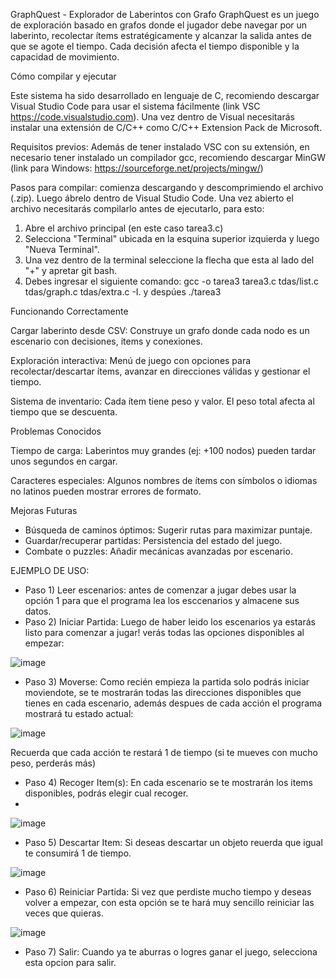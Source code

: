 GraphQuest - Explorador de Laberintos con Grafo
GraphQuest es un juego de exploración basado en grafos donde el jugador debe navegar por un laberinto, recolectar ítems estratégicamente y alcanzar la salida antes de que se agote el tiempo. Cada decisión afecta el tiempo disponible y la capacidad de movimiento.

Cómo compilar y ejecutar

Este sistema ha sido desarrollado en lenguaje de C, recomiendo descargar Visual Studio Code para usar el sistema fácilmente (link VSC https://code.visualstudio.com). Una vez dentro de Visual necesitarás instalar una extensión de C/C++ como C/C++ Extension Pack de Microsoft.

Requisitos previos: Además de tener instalado VSC con su extensión, en necesario tener instalado un compilador gcc, recomiendo descargar MinGW (link para Windows: https://sourceforge.net/projects/mingw/)

Pasos para compilar: comienza descargando y descomprimiendo el archivo (.zip). Luego ábrelo dentro de Visual Studio Code. Una vez abierto el archivo necesitarás compilarlo antes de ejecutarlo, para esto:

1. Abre el archivo principal (en este caso tarea3.c)
2. Selecciona "Terminal" ubicada en la esquina superior izquierda y luego "Nueva Terminal".
3. Una vez dentro de la terminal seleccione la flecha que esta al lado del "+" y apretar git bash.
4. Debes ingresar el siguiente comando: gcc -o tarea3 tarea3.c tdas/list.c tdas/graph.c tdas/extra.c -I. y despúes ./tarea3

Funcionando Correctamente

Cargar laberinto desde CSV: Construye un grafo donde cada nodo es un escenario con decisiones, ítems y conexiones.

Exploración interactiva: Menú de juego con opciones para recolectar/descartar ítems, avanzar en direcciones válidas y gestionar el tiempo.

Sistema de inventario: Cada ítem tiene peso y valor. El peso total afecta al tiempo que se descuenta.


Problemas Conocidos

Tiempo de carga: Laberintos muy grandes (ej: +100 nodos) pueden tardar unos segundos en cargar.

Caracteres especiales: Algunos nombres de ítems con símbolos o idiomas no latinos pueden mostrar errores de formato.


Mejoras Futuras
- Búsqueda de caminos óptimos: Sugerir rutas para maximizar puntaje.
- Guardar/recuperar partidas: Persistencia del estado del juego.
- Combate o puzzles: Añadir mecánicas avanzadas por escenario.

EJEMPLO DE USO: 
- Paso 1) Leer escenarios: antes de comenzar a jugar debes usar la opción 1 para que el programa lea los esccenarios y almacene sus datos.
- Paso 2) Iniciar Partida: Luego de haber leido los escenarios ya estarás listo para comenzar a jugar! verás todas las opciones disponibles al empezar:

![image](https://github.com/user-attachments/assets/0efc36cf-c2d0-4348-bc9c-021723f877e9)

- Paso 3) Moverse: Como recién empieza la partida solo podrás iniciar moviendote, se te mostrarán todas las direcciones disponibles que tienes en cada escenario, además despues de cada acción el programa mostrará tu estado actual: 

![image](https://github.com/user-attachments/assets/e4064509-ddeb-4f19-b588-fa7afb6056ac)

Recuerda que cada acción te restará 1 de tiempo (si te mueves con mucho peso, perderás más)

- Paso 4) Recoger Item(s): En cada escenario se te mostrarán los items disponibles, podrás elegir cual recoger.
- 
![image](https://github.com/user-attachments/assets/250d5a69-a94f-41ce-9adc-8193eb5e2832)

- Paso 5) Descartar Item: Si deseas descartar un objeto reuerda que igual te consumirá 1 de tiempo.

![image](https://github.com/user-attachments/assets/e1093719-1e24-4bd8-86e0-c0534db4dcf0)

- Paso 6) Reiniciar Partida: Si vez que perdiste mucho tiempo y deseas volver a empezar, con esta opción se te hará muy sencillo reiniciar las veces que quieras.

![image](https://github.com/user-attachments/assets/b417073b-6b24-4ccc-90e4-5bfba5478171)

- Paso 7) Salir: Cuando ya te aburras o logres ganar el juego, selecciona esta opcion para salir.



